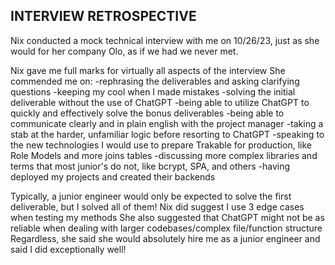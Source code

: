 ## INTERVIEW RETROSPECTIVE

Nix conducted a mock technical interview with me on 10/26/23, just as she would for her company Olo, as if we had we never met.

Nix gave me full marks for virtually all aspects of the interview
She commended me on:
-rephrasing the deliverables and asking clarifying questions
-keeping my cool when I made mistakes
-solving the initial deliverable without the use of ChatGPT
-being able to utilize ChatGPT to quickly and effectively solve the bonus deliverables
-being able to communicate clearly and in plain english with the project manager
-taking a stab at the harder, unfamiliar logic before resorting to ChatGPT
-speaking to the new technologies I would use to prepare Trakable for production, like Role Models and more joins tables
-discussing more complex libraries and terms that most junior's do not, like bcrypt, SPA, and others
-having deployed my projects and created their backends

Typically, a junior engineer would only be expected to solve the first deliverable, but I solved all of them!
Nix did suggest I use 3 edge cases when testing my methods
She also suggested that ChatGPT might not be as reliable when dealing with larger codebases/complex file/function structure
Regardless, she said she would absolutely hire me as a junior engineer and said I did exceptionally well!